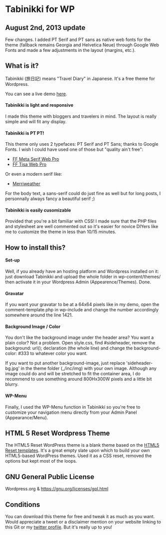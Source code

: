 #  Tabinikki for WP

## August 2nd, 2013 update

Few changes. I added PT Serif and PT sans as native web fonts for the theme (fallback remains Georgia and Helvetica Neue) through Google Web Fonts and made a few adjustments in the layout (margins, etc.). 

## What is it?

Tabinikki (旅日記) means "Travel Diary" in Japanese. It's a free theme for Wordpress.  

You can see a live demo [here](http://www.matmm.me/tabinikki/demo/).

#### Tabinikki is light and responsive

I made this theme with bloggers and travelers in mind. The layout is really simple and will fit any display. 

#### Tabinikki is PT PT!

This theme only uses 2 typefaces: PT Serif and PT Sans; thanks to Google Fonts. I wish I could have used one of those but "quality ain't free": 

* [FF Meta Serif Web Pro](https://typekit.com/fonts/ff-meta-serif-web-pro)
* [FF Tisa Web Pro](https://typekit.com/fonts/ff-tisa-web-pro)

Or even a modern serif like:

* [Merriweather](http://www.fontsquirrel.com/fonts/merriweather)

For the body text, a sans-serif could do just fine as well but for long posts, I personnally always fancy a beautiful serif ;)

#### Tabinikki is easily cusomizable 

Provided that you're a bit familiar with CSS! I made sure that the PHP files and stylesheet are well commented out so it's easier for novice DIYers like me to customize the theme in less than 10/15 minutes. 

## How to install this? 

#### Set-up
Well, if you already have an hosting platform and Wordpress installed on it: just download Tabinikki and upload the whole folder in wp-content/themes/ then activate it in your Wordpress Admin (Appearence/Themes). Done. 

#### Gravatar
If you want your gravatar to be at a 64x64 pixels like in my demo, open the comment-template.php in wp-include and change the number accordingly somewhere around the line 1421. 

#### Background Image / Color

You don't like the background image under the header area? You want a plain color? Not a problem. Open style.css, find #sideheader, remove the background: url(); declaration (the whole line) and change the background-color: #333 to whatever color you want. 

If you want to put another background-image, just replace 'sideheader-bg.jpg' in the theme folder (_/inc/img) with your own image. Although any image could do and will be stretched to fit the container area, I do recommend to use something around 800Hx300W pixels and a little bit blurry. 

#### WP-Menu
Finally, I used the WP-Menu function in Tabinikki so you're free to customize your navigation menu directly from your Admin Panel (Appearance/Menu). 

## HTML 5 Reset Wordpress Theme

The HTML5 Reset WordPress theme is a blank theme based on the [HTML5 Reset templates](https://github.com/murtaugh/HTML5-Reset). It's a great empty slate upon which to build your own HTML5-based WordPress themes. Used it as a CSS reset, removed the options but kept most of the loops. 

## GNU General Public License

Wordpress.org & https://gnu.org/licenses/gpl.html

## Conditions

You can download this theme for free and tweak it as much as you want. Would appreciate a tweet or a disclaimer mention on your website linking to this Git or my [twitter profile](http://twitter.com/mx3m). But it's really up to you!